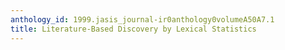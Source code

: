 ```yaml
---
anthology_id: 1999.jasis_journal-ir0anthology0volumeA50A7.1
title: Literature-Based Discovery by Lexical Statistics
---
```

